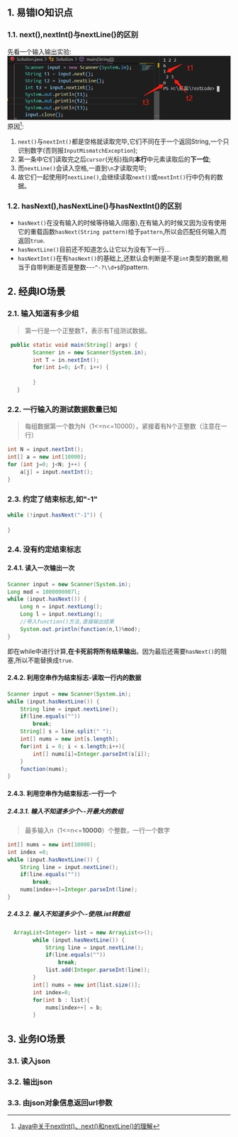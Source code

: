 ## 1. 易错IO知识点
### 1.1. next(),nextInt()与nextLine()的区别
先看一个输入输出实验:
![](_v_images/20200703171409580_15569.png)
原因[^nextLine]:
[^nextLine]: [Java中关于nextInt()、next()和nextLine()的理解](https://www.cnblogs.com/Skyar/p/5892825.html)

1. `next()`与`nextInt()`都是空格就读取完毕,它们不同在于一个返回String,一个只识别数字(否则报`InputMismatchException`);
2. 第一条中它们读取完之后`cursor`(光标)指向**本行**中元素读取后的**下一位**;
3. 而`nextLine()`会读入空格,一直到`\n`才读取完毕;
4. 故它们一起使用时`nextLine()`,会继续读取`next()`或`nextInt()`行中仍有的数据。
### 1.2. hasNext(),hasNextLine()与hasNextInt()的区别
- `hasNext()`在没有输入的时候等待输入(阻塞),在有输入的时候又因为没有使用它的重载函数`hasNext(String pattern)`给于`pattern`,所以会匹配任何输入而返回`true`.
- `hasNextLine()`目前还不知道怎么让它以为没有下一行...
- `hasNextInt()`在有`hasNext()`的基础上,还默认会判断是不是`int`类型的数据,相当于自带判断是否是整数---`^-?\\d+$`的pattern.
## 2. 经典IO场景
### 2.1. 输入知道有多少组
>第一行是一个正整数T，表示有T组测试数据。

```java
 public static void main(String[] args) {
        Scanner in = new Scanner(System.in);
        int T = in.nextInt();
        for(int i=0; i<T; i++) {
        
        }
   }
```
### 2.2. 一行输入的测试数据数量已知
>每组数据第一个数为N（1<=n<=10000），紧接着有N个正整数（注意在一行）

```java
int N = input.nextInt();
int[] a = new int[10000];
for (int j=0; j<N; j++) {
    a[j] = input.nextInt();
}

```

### 2.3. 约定了结束标志,如"-1"
```java
while (!input.hasNext("-1")) {
    
}
```
### 2.4. 没有约定结束标志
#### 2.4.1. 读入一次输出一次
```java
Scanner input = new Scanner(System.in);
Long mod = 1000000007l;
while (input.hasNext()) {
    Long n = input.nextLong();
    Long l = input.nextLong();
    //带入function()方法,直接输出结果
    System.out.println(function(n,l)%mod);
}
```
即在while中进行计算,**在卡死前将所有结果输出**。因为最后还需要`hasNext()`的阻塞,所以不能替换成`true`.
#### 2.4.2. 利用空串作为结束标志-读取一行内的数据
```java
Scanner input = new Scanner(System.in);
while (input.hasNextLine()) {
    String line = input.nextLine();
    if(line.equals(""))
        break;
    String[] s = line.split(" ");
    int[] nums = new int[s.length];
    for(int i = 0; i < s.length;i++){
        int[] nums[i]=Integer.parseInt(s[i]);
    }
    function(nums);
}
```
#### 2.4.3. 利用空串作为结束标志-一行一个
##### 2.4.3.1. 输入不知道多少个--开最大的数组
>最多输入n（1<=n<=**10000**）个整数，一行一个数字

```java
int[] nums = new int[10000];
int index =0;
while (input.hasNextLine()) {
    String line = input.nextLine();
    if(line.equals(""))
        break;
    nums[index++]=Integer.parseInt(line);
}
```
##### 2.4.3.2. 输入不知道多少个--使用List转数组
```java
  ArrayList<Integer> list = new ArrayList<>();
        while (input.hasNextLine()) {
            String line = input.nextLine();
            if(line.equals(""))
                break;
            list.add(Integer.parseInt(line));
        }
        int[] nums = new int[list.size()];
        int index=0;
        for(int b : list){
            nums[index++] = b;
        }
```
## 3. 业务IO场景
### 3.1. 读入json
### 3.2. 输出json
### 3.3. 由json对象信息返回url参数